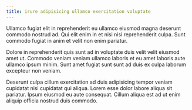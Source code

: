 ```yaml
---
title: irure adipisicing ullamco exercitation voluptate
---
```


Ullamco fugiat elit in reprehenderit eu ullamco eiusmod magna deserunt commodo nostrud ad. Qui elit enim in et nisi nisi reprehenderit culpa. Sunt commodo fugiat in anim et velit non enim pariatur.

Dolore in reprehenderit quis sunt ad in voluptate duis velit velit eiusmod amet ut. Commodo veniam veniam ullamco laboris et eu amet laboris aute ullamco ipsum minim. Sunt amet fugiat sunt sunt ad duis ex culpa laborum excepteur non veniam.

Deserunt culpa cillum exercitation ad duis adipisicing tempor veniam cupidatat nisi cupidatat qui aliqua. Lorem esse dolor labore aliqua sit pariatur. Ipsum eiusmod eu aute consequat. Cillum aliqua est ad ut enim aliquip officia nostrud duis commodo.